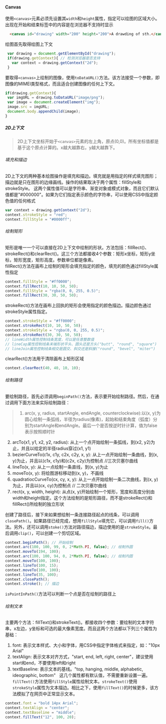#### Canvas
使用`<canvas>`元素必须先设置其`width`和`height`属性，指定可以绘图的区域大小。出现在开始和结束标签中的内容是在浏览器不支持时显示
```html
  <canvas id="drawing" width="200" height="200">A drawding of sth.</canvas>
```
绘图首先取得绘图上下文
```javascript
 var drawing = document.getElementById("drawing");
 if(drawing.getContext){ // 检测浏览器是否支持
   var context = drawing.getContext("2d");
 }
```
要取得`<canvas>`上绘制的图像，使用`toDataURL()`方法。该方法接受一个参数，即图像的MIMEl类型格式，而且适合创建图像的任何上下文。
```javascript
if(drawing.getContext){
 var imgURL = drawing.toDataURL("image/png");
 var image = document.createElement("img");
 image.src = imgURL;
 document.body.appendChild(image);
}
```
##### 2D上下文
> 2D上下文坐标开始于`<canvas>`元素的左上角，原点(0,0)。所有坐标值都是基于这个原点计算的。x越大越靠右，y越大越靠下。

###### 填充和描边
2D上下文的两种基本绘图操作是填充和描边。填充就是用指定的样式填充图形；描边就是只在图形的边缘画线。操作的结果取决于两个属性：fillStyle和strokeStyle。 这两个属性值可以是字符串、渐变对象或模式对象，而且它们默认值都是"#000000"。如果为它们指定表示颜色的字符串，可以使用CSS中指定颜色值的任何格式
```javascript
var context = drawing.getContext("2d");
context.strokeStyle = "red";
context.fillStyle = "#0000ff";
```
###### 绘制矩形
矩形是唯一一个可以直接在2D上下文中绘制的形状。方法包括：fillRect()、 strokeRect()和clearRect()。这三个方法都接收4个参数：矩形x坐标，矩形y坐标，矩形宽度，矩形高度。参数单位都是像素。  
fillRect()方法在画布上绘制的矩形会填充指定的颜色，填充的颜色通过fillStyle属性指定
```javascript
context.fillStyle = "#ff0000";
context.fillRect(10, 10, 50, 50);
context.fillStyle = "rgba(0, 0, 255, 0.5)";
context.fillRect(30, 30, 50, 50);
```
strokeRect()方法在画布上回执的矩形会使用指定的颜色描边。描边颜色通过strokeStyle属性指定。
```javascript
context.strokeStyle = "#ff0000";
context.strokeRect(10, 10, 50, 50);
context.strokeStyle = "rgba(0, 0, 255, 0.5)";
context.strokeRect(30, 30, 50, 50);
// lineWidth属性控制线条宽度，可以是任意整数值
// lineCap属性控制线条末端形状平头、圆头还是方头("butt", "round", "square")
// lineJoin属性控制线条相交是圆交、斜交还是斜接("round", "bevel", "miter")
```
clearRect()方法用于清除画布上矩形区域
```javascript
context.clearRect(40, 40, 10, 10);
```
###### 绘制路径
要绘制路径，首先必须调用`beginPath()`方法，表示要开始绘制路径。然后，在通过调用下面方法来实际绘制路径：  
> 1. arc(x, y, radius, startAngle, endAngle, counterclockwise):以(x, y)为圆心绘制一条弧线，半径为radius(像素)，起始和结束角度（弧度）分别为startAngle和endAngle。最后一个是否按逆时针计算，值为false表示按照顺时针  
2. arcTo(x1, y1, x2, y2, radius): 从上一个点开始绘制一条弧线，到(x2, y2)为止，并且以给定的半径radius穿过(x1, y1)  
3. bezierCurveTo(c1x, c1y, c2x, c2y, x, y): 从上一点开始绘制一条曲线，到(x, y)为止，并且以(c1x, c1y)和(c2x, c2y)为控制点 //三次贝塞尔曲线  
4. lineTo(x, y): 从上一点绘制一条直线，到(x, y)为止  
5. moveTo(x, y): 将绘图游标移动到(x, y)，不画线  
6. quadratiocCurveTo(cx, cy, x, y): 从上一点开始绘制一条二次曲线，到(x, y)为止，并且以(cx, cy)为控制点 // 二次贝塞尔曲线  
7. rect(x, y, width, height): 从点(x, y)开始绘制一个矩形，宽度和高度分别由width和height指定。这个方法绘制的是矩形路径，而不是strokeRect()和fillRect()所绘制的独立形状

创建了路径后，接下来如果想绘制一条连接路径起点的线条，可以调用`closePath()`。如果路径已经完成，想用`fillStyle`填充它，可以调用`fill()`方法。另外，还可以调用`stoke()`方法对路径描边，描边使用的是`strokeStyle`。最后调用`clip()`，可以创建一个剪切区域。
```javascript
context.beginPath(); // 开始绘制
context.arc(100, 100, 99, 0, 2*Math.PI, false); // 绘制外圆
context.moveTo(194, 100);
context.arc(100, 100, 94, 0, 2*Math.PI, false); // 绘制内圆
context.moveTo(100, 100);
context.lineTo(100, 15);
context.moveTo(100, 100);
context.lineTo(35, 100);
context.closePath();
context.stroke(); // 描边
```
`isPointInPath()`方法可以判断一个点是否在绘制的路径上
###### 绘制文本  
主要两个方法：fillText()和strokeText()。都接收四个参数：要绘制的文本字符串，x左边，y坐标和可选的最大像素宽度。而且这两个方法都以下列三个属性为基础：  
1. font: 表示文本样式、大小和字体，用CSS中指定字体格式来指定，如："10px Arial"  
2. textAlign: 表示文本对齐方式，"start, end, left, right, center"，建议使用start和end，不要使用left和right  
3. textBaseline: 表示文本的基线。"top, hanging, middle, alphabetic, ideographic, bottom"  
这几个属性都有默认值，不需要重新设置一遍。`fillText()`方法使用`fillStyle`属性绘制文本。`strokeText()`使用`strokeStyle`属性为文本描边。相比之下，使用`fillText()`的时候更多，该方法模拟了在网页中正常显示文本。
```javascript
context.font = "bold 14px Arial";
context.textAlign = "center";
context.textBaseline = "middle";
context.fillText("12", 100, 20);
```
